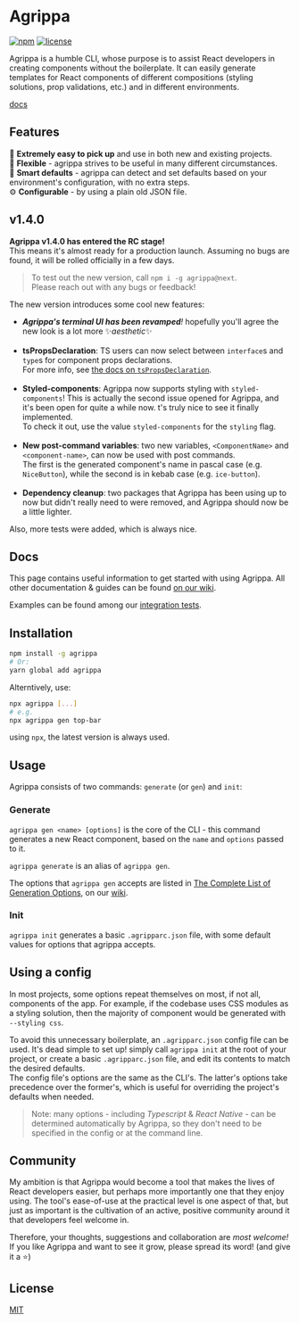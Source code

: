 # Agrippa
[![npm](https://img.shields.io/npm/v/agrippa?logo=npm&color=CB3837)](https://www.npmjs.com/package/agrippa)
[![license](https://img.shields.io/github/license/nitzanhen/agrippa?color=yellow)](https://choosealicense.com/licenses/mit/)

Agrippa is a humble CLI, whose purpose is to assist React developers in creating components without the boilerplate.
It can easily generate templates for React components of different compositions (styling solutions, prop validations, etc.) and in different environments. 

[docs](https://github.com/NitzanHen/agrippa/wiki)

## Features
🚀 **Extremely easy to pick up** and use in both new and existing projects.<br/>
🐙 **Flexible** - agrippa strives to be useful in many different circumstances.<br/>
🧠 **Smart defaults** - agrippa can detect and set defaults based on your environment's configuration, with no extra steps. <br/>
⚙️ **Configurable** - by using a plain old JSON file.

## v1.4.0

**Agrippa v1.4.0 has entered the RC stage!** <br/>
This means it's almost ready for a production launch.
Assuming no bugs are found, it will be rolled officially in a few days.

>  To test out the new version, call `npm i -g agrippa@next`. <br/>
>  Please reach out with any bugs or feedback!

The new version introduces some cool new features:
- ***Agrippa's terminal UI has been revamped**!* hopefully you'll agree the new look is a lot more ✨*aesthetic*✨<br/><br/>
- **tsPropsDeclaration**: TS users can now select between `interface`s and `type`s for component props declarations.<br/>For more info, see [the docs on `tsPropsDeclaration`](https://github.com/NitzanHen/agrippa/wiki/The-complete-list-of-generation-options).<br/><br/>
- **Styled-components**: Agrippa now supports styling with `styled-components`! This is actually the second issue opened for Agrippa, and it's been open for quite a while now. t's truly nice to see it finally implemented. <br/>To check it out, use the value `styled-components` for the `styling` flag.<br/><br/>
- **New post-command variables**: two new variables, `<ComponentName>` and `<component-name>`, can now be used with post commands.<br/>The first is the generated component's name in pascal case (e.g. `NiceButton`), while the second is in kebab case (e.g. `ice-button`).<br/><br/>
- **Dependency cleanup**: two packages that Agrippa has been using up to now but didn't really need to were removed, and Agrippa should now be a little lighter.

Also, more tests were added, which is always nice.


## Docs 

This page contains useful information to get started with using Agrippa. 
All other documentation & guides can be found [on our wiki](https://github.com/NitzanHen/agrippa/wiki).

Examples can be found among our [integration tests](https://github.com/NitzanHen/agrippa/tree/main/test/integration).

## Installation

```bash
npm install -g agrippa
# Or:
yarn global add agrippa
```

Alterntively, use:
```bash
npx agrippa [...]
# e.g.
npx agrippa gen top-bar 
```
using `npx`, the latest version is always used.

## Usage

Agrippa consists of two commands: `generate` (or `gen`) and `init`:

### Generate
`agrippa gen <name> [options]` is the core of the CLI - this command generates a new React component, based on the `name` and `options` passed to it.

`agrippa generate` is an alias of `agrippa gen`.

The options that `agrippa gen` accepts are listed in [The Complete List of Generation Options](https://github.com/NitzanHen/agrippa/wiki/The-Complete-List-of-Generation-Options), on our [wiki](https://github.com/NitzanHen/agrippa/wiki).

### Init
`agrippa init` generates a basic `.agripparc.json` file, with some default values for options that agrippa accepts.  

## Using a config
In most projects, some options repeat themselves on most, if not all, components of the app. For example, if the codebase uses CSS modules as a styling solution, then the majority of component would be generated with `--styling css`. 

To avoid this unnecessary boilerplate, an `.agripparc.json` config file can be used. It's dead simple to set up! simply call `agrippa init` at the root of your project, or create a basic `.agripparc.json` file, and edit its contents to match the desired defaults. <br/>
The config file's options are the same as the CLI's. The latter's options take precedence over the former's, which is useful for overriding the project's defaults when needed.

> Note: many options - including *Typescript* & *React Native* - can be determined automatically by Agrippa, so they don't need to be specified in the config or at the command line.

## Community

My ambition is that Agrippa would become a tool that makes the lives of React developers easier, but perhaps more importantly one that they enjoy using. The tool's ease-of-use at the practical level is one aspect of that, but just as important is the cultivation of an active, positive community around it that developers feel welcome in.

Therefore, your thoughts, suggestions and collaboration are *most welcome!* <br/>
If you like Agrippa and want to see it grow, please spread its word! (and give it a ⭐)

## License
[MIT](https://choosealicense.com/licenses/mit/)
